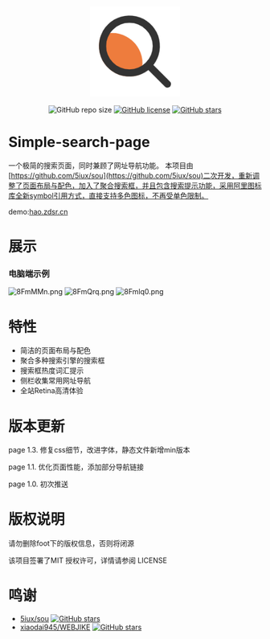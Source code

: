 <p align="center">
  <a href="https://hao.zdsr.cn/" target="_blank">
    <img width="180" src="img/search.png" alt="logo">
  </a>
</p>
<p align="center">
  <img alt="GitHub repo size" src="https://img.shields.io/github/repo-size/616620131/Simple-Search-Page">
  <a href="https://github.com/616620131/Simple-Search-Page/blob/master/LICENSE"><img alt="GitHub license" src="https://img.shields.io/github/license/616620131/Simple-Search-Page"></a>
  <a href="https://github.com/616620131/Simple-Search-Page/stargazers"><img alt="GitHub stars" src="https://img.shields.io/github/stars/616620131/Simple-Search-Page?style=social"></a>

# Simple-search-page

一个极简的搜索页面，同时兼顾了网址导航功能。
本项目由[https://github.com/5iux/sou](https://github.com/5iux/sou)二次开发，重新调整了页面布局与配色，加入了聚合搜索框，并且包含搜索提示功能，采用阿里图标库全新symbol引用方式，直接支持多色图标，不再受单色限制。

demo:[hao.zdsr.cn](https://hao.zdsr.cn)


# 展示
### 电脑端示例

![8FmMMn.png](https://s2.ax1x.com/2020/03/10/8FmMMn.png)
![8FmQrq.png](https://s2.ax1x.com/2020/03/10/8FmQrq.png)
![8Fmlq0.png](https://s2.ax1x.com/2020/03/10/8Fmlq0.png)


# 特性

- 简洁的页面布局与配色
- 聚合多种搜索引擎的搜索框
- 搜索框热度词汇提示
- 侧栏收集常用网址导航
- 全站Retina高清体验

# 版本更新

  page 1.3. 修复css细节，改进字体，静态文件新增min版本

  page 1.1. 优化页面性能，添加部分导航链接

  page 1.0. 初次推送

# 版权说明

请勿删除foot下的版权信息，否则将闭源

该项目签署了MIT 授权许可，详情请参阅 LICENSE

# 鸣谢

- [5iux/sou](https://github.com/5iux/sou)  [![GitHub stars](https://img.shields.io/github/stars/5iux/sou?style=social)](https://github.com/5iux/sou/stargazers)
- [xiaodai945/WEBJIKE](https://github.com/xiaodai945/WEBJIKE)  [![GitHub stars](https://img.shields.io/github/stars/xiaodai945/WEBJIKE?style=social)](https://github.com/xiaodai945/WEBJIKE/stargazers)
